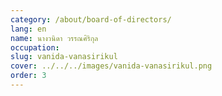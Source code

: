 ```yaml
---
category: /about/board-of-directors/
lang: en
name: นางวนิดา วรรณศิริกุล
occupation: 
slug: vanida-vanasirikul
cover: ../../../images/vanida-vanasirikul.png
order: 3
---
```

